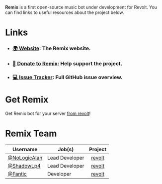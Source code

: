 **Remix** is a first open-source music bot under development for Revolt. You can find links to useful resources about the project below.

# Links

- ### [🌍 Website](https://remix.fairuse.org/): The Remix website.
- ### [💖 Donate to Remix](): Help support the project.
- ### [💻 Issue Tracker](https://github.com/orgs/remix-bot/projects/1/views/1): Full GitHub issue overview.

# Get Remix

Get Remix bot for your server [from revolt](https://revolt.chat/download)!

# Remix Team

|Username|Job(s)|Project|
|---|---|:-:|
|[@NoLogicAlan](https://github.com/NoLogicAlan)|Lead Developer|[revolt](https://github.com/remix-bot/revolt)|
|[@ShadowLp4](https://github.com/ShadowLp174)|Lead Developer|[revolt](https://github.com/remix-bot/revolt)|
|[@Fantic](https://github.com/fanticwastaken)|Developer|[revolt](https://github.com/remix-bot/revolt)|
